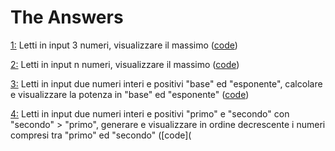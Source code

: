 # The Answers

[1:](https://github.com/stefanogrillo/Data-Analyst---Epicode/blob/0ac464f058e16cb5b0ed7cbcbd9a81d5ade28871/Week%202/2.1%20Algoritmi/Esercizio%201.jpg) Letti in input 3 numeri, visualizzare il massimo ([code](https://github.com/stefanogrillo/Data-Analyst---Epicode/blob/94632c8ac2fd3d581d1a93d1af168deaf4074443/Week%202/2.1%20Algoritmi/Esercizio%201.py))

[2:](https://github.com/stefanogrillo/Data-Analyst---Epicode/blob/0ac464f058e16cb5b0ed7cbcbd9a81d5ade28871/Week%202/2.1%20Algoritmi/Esercizio%202.jpg) Letti in input n numeri, visualizzare il massimo ([code](https://github.com/stefanogrillo/Data-Analyst---Epicode/blob/2905d891b99baa46e0c26382f8061060d8f44713/Week%202/2.1%20Algoritmi/es2.py))

[3:](https://github.com/stefanogrillo/Data-Analyst---Epicode/blob/0ac464f058e16cb5b0ed7cbcbd9a81d5ade28871/Week%202/2.1%20Algoritmi/Esercizio%203.jpg) Letti in input due numeri interi e positivi "base" ed "esponente", calcolare e visualizzare la potenza in "base" ed "esponente" ([code](https://github.com/stefanogrillo/Data-Analyst---Epicode/blob/cc223c331958ca16d7484d77f96ce3941c527fa7/Week%202/2.1%20Algoritmi/Esercizio%203.py))

[4:](https://github.com/stefanogrillo/Data-Analyst---Epicode/blob/0ac464f058e16cb5b0ed7cbcbd9a81d5ade28871/Week%202/2.1%20Algoritmi/Esercizio%204.jpg) Letti in input due numeri interi e positivi "primo" e "secondo" con "secondo" > "primo", generare e visualizzare in ordine decrescente i numeri compresi tra "primo" ed "secondo" ([code](
